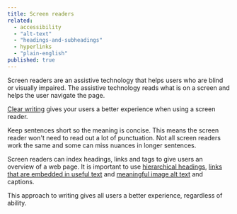 ```yaml
---
title: Screen readers
related:
  - accessibility
  - "alt-text"
  - "headings-and-subheadings"
  - hyperlinks
  - "plain-english"
published: true
---
```


Screen readers are an assistive technology that helps users who are blind or visually impaired. The assistive technology reads what is on a screen and helps the user navigate the page.

[Clear writing](/az-indexes/p.html#plain-english) gives your users a better experience when using a screen reader.

Keep sentences short so the meaning is concise. This means the screen reader won't need to read out a lot of punctuation. Not all screen readers work the same and some can miss nuances in longer sentences.

Screen readers can index headings, links and tags to give users an overview of a web page. It is important to use [hierarchical headings](/az-indexes/h.html#headings-and-subheadings), [links that are embedded in useful text](/az-indexes/h.html#hyperlinks) and [meaningful image alt text](/az-indexes/a.html#alt-text) and captions.

This approach to writing gives all users a better experience, regardless of ability.
